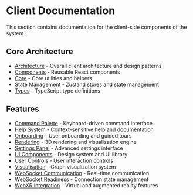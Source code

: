 # Client Documentation

This section contains documentation for the client-side components of the system.

## Core Architecture

- [Architecture](architecture.md) - Overall client architecture and design patterns
- [Components](components.md) - Reusable React components
- [Core](core.md) - Core utilities and helpers
- [State Management](state.md) - Zustand stores and state management
- [Types](types.md) - TypeScript type definitions

## Features

- [Command Palette](command-palette.md) - Keyboard-driven command interface
- [Help System](help-system.md) - Context-sensitive help and documentation
- [Onboarding](onboarding.md) - User onboarding and guided tours
- [Rendering](rendering.md) - 3D rendering and visualization engine
- [Settings Panel](settings-panel-redesign.md) - Advanced settings interface
- [UI Components](ui-components.md) - Design system and UI library
- [User Controls](user-controls-summary.md) - User interaction controls
- [Visualisation](visualisation.md) - Graph visualization system
- [WebSocket Communication](websocket.md) - Real-time communication
- [WebSocket Readiness](websocket-readiness.md) - Connection state management
- [WebXR Integration](xr.md) - Virtual and augmented reality features